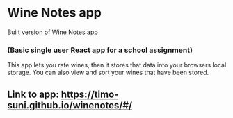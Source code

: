 # Wine Notes app
Built version of Wine Notes app
### (Basic single user React app for a school assignment)

This app lets you rate wines, then it stores that data into your browsers local storage. You can also view and sort your wines that have been stored.

## Link to app: https://timo-suni.github.io/winenotes/#/
